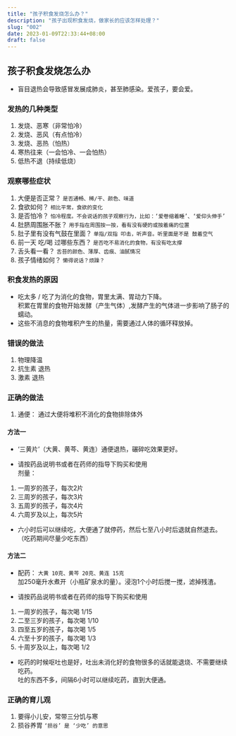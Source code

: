 ```yaml
---
title: "孩子积食发烧怎么办？"
description: "孩子出现积食发烧，做家长的应该怎样处理？"
slug: "002"
date: 2023-01-09T22:33:44+08:00
draft: false
---
```

## 孩子积食发烧怎么办  
 - 盲目退热会导致感冒发展成肺炎，甚至肺感染。爱孩子，要会爱。
### 发热的几种类型
 1. 发烧、恶寒（非常怕冷）
 1. 发烧、恶风（有点怕冷）
 1. 发烧、恶热（怕热）
 1. 寒热往来（一会怕冷、一会怕热）
 1. 低热不退（持续低烧）
### 观察哪些症状
 1. 大便是否正常？  `是否通畅、稀/干、颜色、味道`  
 1. 食欲如何？  `相比平常，食欲的变化`  
 1. 是否怕冷？  `怕冷程度。不会说话的孩子观察行为，比如：‘爱卷缩着睡’、‘爱仰头伸手’`  
 1. 肚脐周围胀不胀？  `用手指在周围按一按，看有没有硬的或按着痛的位置`  
 1. 肚子里有没有气鼓在里面？  `单指/双指 叩击，听声音。听里面是不是 鼓着空气`  
 1. 前一天 吃/喝 过哪些东西？  `是否吃不易消化的食物，有没有吃太撑`  
 1. 舌头看一看？  `舌苔的颜色、薄厚、齿痕、油腻情况`  
 1. 孩子情绪如何？  `懒得说话？烦躁？`  
### 积食发热的原因
 - 吃太多 / 吃了为消化的食物，胃里太满、胃动力下降。<br>积累在胃里的食物开始发酵（产生气体）,发酵产生的气体进一步影响了肠子的蠕动。
 - 这些不消息的食物堆积产生的热量，需要通过人体的循环释放掉。
### 错误的做法
 1. 物理降温
 1. 抗生素 退热
 1. 激素 退热
### 正确的做法
 1. 通便： 通过大便将堆积不消化的食物排除体外
#### 方法一  
 * ‘三黄片’（大黄、黄芩、黄连）通便退热，碾碎吃效果更好。  
 - 请按药品说明书或者在药师的指导下购买和使用  
 剂量：  
  1. 一周岁的孩子，每次2片  
  1. 三周岁的孩子，每次3片  
  1. 五周岁的孩子，每次4片  
  1. 六周岁及以上，每次5片  
 * 六小时后可以继续吃，大便通了就停药，然后七至八小时后退就自然退去。<br>（吃药期间尽量少吃东西）  
#### 方法二  
 * 配药： `大黄 10克、黄芩 20克、黄连 15克` <br> 加250毫升水煮开（小瓶矿泉水的量）。浸泡1个小时后搅一搅，滤掉残渣。  
 - 请按药品说明书或者在药师的指导下购买和使用  
  1. 一周岁的孩子，每次喝 1/15  
  1. 二至三岁的孩子，每次喝 1/10  
  1. 四至五岁的孩子，每次喝 1/5  
  1. 六至十岁的孩子，每次喝 1/3  
  1. 十周岁及以上，每次喝 1/2  
 * 吃药的时候呕吐也是好，吐出未消化好的食物很多的话就能退烧、不需要继续吃药。<br>吐的东西不多，间隔6小时可以继续吃药，直到大便通。  
### 正确的育儿观
 1. 要得小儿安，常带三分饥与寒  
 1. 损谷养胃 `‘损谷’ 是 ‘少吃’ 的意思`  
